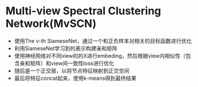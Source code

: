 # Multi-view Spectral Clustering Network(MvSCN)
- 使用The v-th SiameseNet，通过一个和正负样本对相关的目标函数进行优化
- 利用SiameseNet学习到的表示构建亲和矩阵
- 使用神经网络对不同view的的X进行embeding，然后根据view内相似性（包含亲和矩阵）和view间一致性loss进行优化
- 随后是一个正交层，以将节点特征映射到正交空间
- 最后将特征concat起来，使用k-means得到最终结果
